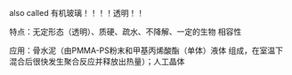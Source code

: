 also called 有机玻璃！！！！透明！！


特点：无定形态（透明）、质硬、疏水、不降解、一定的生物 相容性 

应用：骨水泥（由PMMA-PS粉末和甲基丙烯酸酯（单体）液体 组成，在室温下混合后很快发生聚合反应并释放出热量）；人工晶体